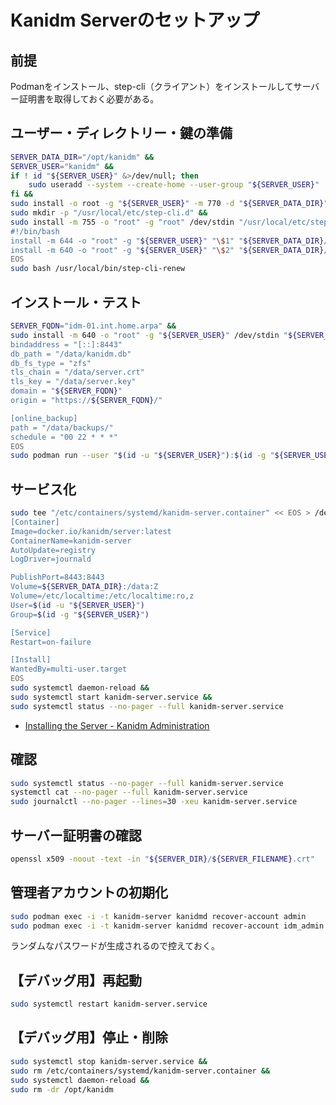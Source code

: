 # Kanidm Serverのセットアップ
## 前提
Podmanをインストール、step-cli（クライアント）をインストールしてサーバー証明書を取得しておく必要がある。

## ユーザー・ディレクトリー・鍵の準備
```bash
SERVER_DATA_DIR="/opt/kanidm" &&
SERVER_USER="kanidm" &&
if ! id "${SERVER_USER}" &>/dev/null; then
    sudo useradd --system --create-home --user-group "${SERVER_USER}"
fi &&
sudo install -o root -g "${SERVER_USER}" -m 770 -d "${SERVER_DATA_DIR}" &&
sudo mkdir -p "/usr/local/etc/step-cli.d" &&
sudo install -m 755 -o "root" -g "root" /dev/stdin "/usr/local/etc/step-cli.d/kanidm" << EOS > /dev/null
#!/bin/bash
install -m 644 -o "root" -g "${SERVER_USER}" "\$1" "${SERVER_DATA_DIR}/server.crt"
install -m 640 -o "root" -g "${SERVER_USER}" "\$2" "${SERVER_DATA_DIR}/server.key"
EOS
sudo bash /usr/local/bin/step-cli-renew
```

## インストール・テスト
```bash
SERVER_FQDN="idm-01.int.home.arpa" &&
sudo install -m 640 -o "root" -g "${SERVER_USER}" /dev/stdin "${SERVER_DATA_DIR}/server.toml" << EOS > /dev/null &&
bindaddress = "[::]:8443"
db_path = "/data/kanidm.db"
db_fs_type = "zfs"
tls_chain = "/data/server.crt"
tls_key = "/data/server.key"
domain = "${SERVER_FQDN}"
origin = "https://${SERVER_FQDN}/"

[online_backup]
path = "/data/backups/"
schedule = "00 22 * * *"
EOS
sudo podman run --user "$(id -u "${SERVER_USER}"):$(id -g "${SERVER_USER}")" --rm -it -v "${SERVER_DATA_DIR}:/data" docker.io/kanidm/server:latest /sbin/kanidmd configtest
```

## サービス化
```bash
sudo tee "/etc/containers/systemd/kanidm-server.container" << EOS > /dev/null &&
[Container]
Image=docker.io/kanidm/server:latest
ContainerName=kanidm-server
AutoUpdate=registry
LogDriver=journald

PublishPort=8443:8443
Volume=${SERVER_DATA_DIR}:/data:Z
Volume=/etc/localtime:/etc/localtime:ro,z
User=$(id -u "${SERVER_USER}")
Group=$(id -g "${SERVER_USER}")

[Service]
Restart=on-failure

[Install]
WantedBy=multi-user.target
EOS
sudo systemctl daemon-reload &&
sudo systemctl start kanidm-server.service &&
sudo systemctl status --no-pager --full kanidm-server.service
```
- [Installing the Server - Kanidm Administration](https://kanidm.github.io/kanidm/stable/installing_the_server.html)

## 確認
```bash
sudo systemctl status --no-pager --full kanidm-server.service
systemctl cat --no-pager --full kanidm-server.service
sudo journalctl --no-pager --lines=30 -xeu kanidm-server.service
```

## サーバー証明書の確認
```bash
openssl x509 -noout -text -in "${SERVER_DIR}/${SERVER_FILENAME}.crt"
```

## 管理者アカウントの初期化
```bash
sudo podman exec -i -t kanidm-server kanidmd recover-account admin
sudo podman exec -i -t kanidm-server kanidmd recover-account idm_admin
```
ランダムなパスワードが生成されるので控えておく。

## 【デバッグ用】再起動
```bash
sudo systemctl restart kanidm-server.service
```

## 【デバッグ用】停止・削除
```bash
sudo systemctl stop kanidm-server.service &&
sudo rm /etc/containers/systemd/kanidm-server.container &&
sudo systemctl daemon-reload &&
sudo rm -dr /opt/kanidm
```
